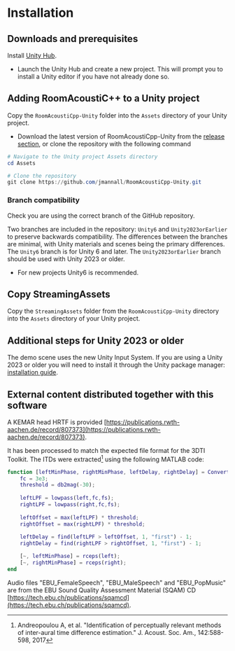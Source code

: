 # Installation

## Downloads and prerequisites

Install [Unity Hub](https://unity.com/download).

- Launch the Unity Hub and create a new project. This will prompt you to install a Unity editor if you have not already done so.

## Adding RoomAcoustiC++ to a Unity project

Copy the `RoomAcoustiCpp-Unity` folder into the `Assets` directory of your Unity project.

- Download the latest version of RoomAcoustiCpp-Unity from the [release section](https://github.com/jmannall/RoomAcoustiCpp-Unity/releases/latest), or clone the repository with the following command
```powershell
# Navigate to the Unity project Assets directory 
cd Assets

# Clone the repository
git clone https://github.com/jmannall/RoomAcoustiCpp-Unity.git
```
### Branch compatibility

Check you are using the correct branch of the GitHub repository.

Two branches are included in the repository: `Unity6` and `Unity2023orEarlier` to preserve backwards compatibility.
The differences between the branches are minimal, with Unity materials and scenes being the primary differences.
The `Unity6` branch is for Unity 6 and later.
The `Unity2023orEarlier` branch should be used with Unity 2023 or older.

- For new projects Unity6 is recommended.

## Copy StreamingAssets

Copy the `StreamingAssets` folder from the `RoomAcoustiCpp-Unity` directory into the `Assets` directory of your Unity project.


## Additional steps for Unity 2023 or older

The demo scene uses the new Unity Input System. If you are using a Unity 2023 or older you will need to install it through the Unity package manager: [installation guide](https://docs.unity3d.com/Packages/com.unity.inputsystem@1.11/manual/Installation.html).

## External content distributed together with this software

A KEMAR head HRTF is provided [https://publications.rwth-aachen.de/record/807373](https://publications.rwth-aachen.de/record/807373).

It has been processed to match the expected file format for the 3DTI Toolkit.
The ITDs were extracted[^1] using the following MATLAB code:

```matlab
function [leftMinPhase, rightMinPhase, leftDelay, rightDelay] = ConvertToMinimumPhase(left, right, fs)
    fc = 3e3;
    threshold = db2mag(-30);
    
    leftLPF = lowpass(left,fc,fs);
    rightLPF = lowpass(right,fc,fs);
    
    leftOffset = max(leftLPF) * threshold;
    rightOffset = max(rightLPF) * threshold;
    
    leftDelay = find(leftLPF > leftOffset, 1, "first") - 1;
    rightDelay = find(rightLPF > rightOffset, 1, "first") - 1;

    [~, leftMinPhase] = rceps(left);
    [~, rightMinPhase] = rceps(right);
end
```

Audio files "EBU_FemaleSpeech", "EBU_MaleSpeech" and "EBU_PopMusic" are from the EBU Sound Quality Assessment Material (SQAM) CD [https://tech.ebu.ch/publications/sqamcd](https://tech.ebu.ch/publications/sqamcd).

[^1]: Andreopoulou A, et al. "Identification of perceptually relevant methods of inter-aural time difference estimation." J. Acoust. Soc. Am., 142:588-598, 2017